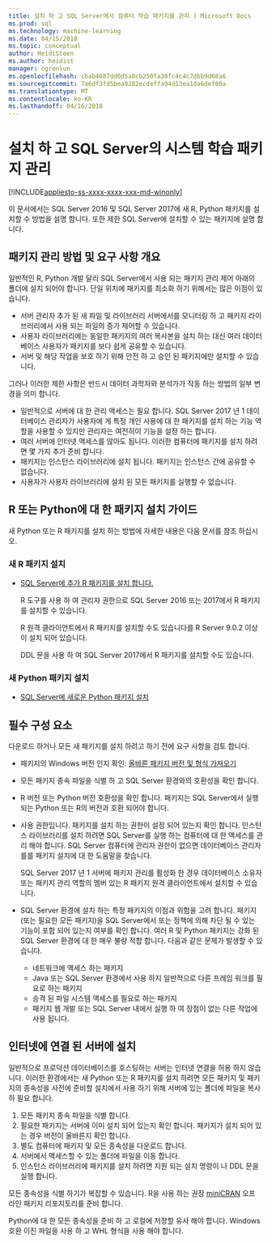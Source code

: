```yaml
---
title: 설치 하 고 SQL Server에서 컴퓨터 학습 패키지를 관리 | Microsoft Docs
ms.prod: sql
ms.technology: machine-learning
ms.date: 04/15/2018
ms.topic: conceptual
author: HeidiSteen
ms.author: heidist
manager: cgronlun
ms.openlocfilehash: cbab4687dd0d5a8cb250fa38fc4c4c7dbb9d68a6
ms.sourcegitcommit: 7a6df3fd5bea9282ecdeffa94d13ea1da6def80a
ms.translationtype: MT
ms.contentlocale: ko-KR
ms.lasthandoff: 04/16/2018
---
```

# <a name="install-and-manage-machine-learning-packages-in-sql-server"></a>설치 하 고 SQL Server의 시스템 학습 패키지 관리
[!INCLUDE[appliesto-ss-xxxx-xxxx-xxx-md-winonly](../../includes/appliesto-ss-xxxx-xxxx-xxx-md-winonly.md)]

이 문서에서는 SQL Server 2016 및 SQL Server 2017에 새 R, Python 패키지를 설치할 수 방법을 설명 합니다. 또한 제한 SQL Server에 설치할 수 있는 패키지에 설명 합니다.

## <a name="overview-of-package-management-methods-and-requirements"></a>패키지 관리 방법 및 요구 사항 개요

일반적인 R, Python 개발 달리 SQL Server에서 사용 되는 패키지 관리 제어 아래의 폴더에 설치 되어야 합니다. 단일 위치에 패키지를 최소화 하기 위해서는 많은 이점이 있습니다.

+ 서버 관리자 추가 된 새 파일 및 라이브러리 서버에서를 모니터링 하 고 패키지 라이브러리에서 사용 되는 파일의 증가 제어할 수 있습니다. 
+ 사용자 라이브러리에는 동일한 패키지의 여러 복사본을 설치 하는 대신 여러 데이터베이스 사용자가 패키지를 보다 쉽게 공유할 수 있습니다.
+ 서버 및 해당 작업을 보호 하기 위해 안전 하 고 승인 된 패키지에만 설치할 수 있습니다.

그러나 이러한 제한 사항은 반드시 데이터 과학자와 분석가가 작동 하는 방법의 일부 변경을 의미 합니다.

+ 일반적으로 서버에 대 한 관리 액세스는 필요 합니다. SQL Server 2017 년 1 데이터베이스 관리자가 사용자에 게 특정 개인 사용에 대 한 패키지를 설치 하는 기능 역할을 사용할 수 있지만 관리자는 여전히이 기능을 설정 하는 합니다.
+ 여러 서버에 인터넷 액세스를 않아도 됩니다. 이러한 컴퓨터에 패키지를 설치 하려면 몇 가지 추가 준비 합니다.
+ 패키지는 인스턴스 라이브러리에 설치 됩니다. 패키지는 인스턴스 간에 공유할 수 없습니다.
+ 사용자가 사용자 라이브러리에 설치 된 모든 패키지를 실행할 수 없습니다.

## <a name="package-installation-guides-for-r-or-python"></a>R 또는 Python에 대 한 패키지 설치 가이드

새 Python 또는 R 패키지를 설치 하는 방법에 자세한 내용은 다음 문서를 참조 하십시오. 

### <a name="install-new-r-packages"></a>새 R 패키지 설치

+ [SQL Server에 추가 R 패키지를 설치 합니다.](install-additional-r-packages-on-sql-server.md)

    R 도구를 사용 하 여 관리자 권한으로 SQL Server 2016 또는 2017에서 R 패키지를 설치할 수 있습니다.

    R 원격 클라이언트에서 R 패키지를 설치할 수도 있습니다를 R Server 9.0.2 이상이 설치 되어 있습니다.

    DDL 문을 사용 하 여 SQL Server 2017에서 R 패키지를 설치할 수도 있습니다.

### <a name="install-new-python-packages"></a>새 Python 패키지 설치

+ [SQL Server에 새로운 Python 패키지 설치](../python/install-additional-python-packages-on-sql-server.md)

## <a name="prerequisites"></a>필수 구성 요소

다운로드 하거나 모든 새 패키지를 설치 하려고 하기 전에 요구 사항을 검토 합니다.

+ 패키지의 Windows 버전 인지 확인: [올바른 패키지 버전 및 형식 가져오기](#packageVersion)

+ 모든 패키지 종속 파일을 식별 하 고 SQL Server 환경와의 호환성을 확인 합니다.

+ R 버전 또는 Python 버전 호환성을 확인 합니다. 패키지는 SQL Server에서 실행 되는 Python 또는 R의 버전과 호환 되어야 합니다.

+ 사용 권한입니다. 패키지를 설치 하는 권한이 설정 되어 있는지 확인 합니다. 인스턴스 라이브러리를 설치 하려면 SQL Server를 실행 하는 컴퓨터에 대 한 액세스를 관리 해야 합니다. SQL Server 컴퓨터에 관리자 권한이 없으면 데이터베이스 관리자를를 패키지 설치에 대 한 도움말을 찾습니다.

    SQL Server 2017 년 1 서버에 패키지 관리를 활성화 한 경우 데이터베이스 소유자 또는 패키지 관리 역할의 멤버 있는 R 패키지 원격 클라이언트에서 설치할 수 있습니다.

+ SQL Server 환경에 설치 하는 특정 패키지의 이점과 위험을 고려 합니다. 패키지 (또는 필요한 모든 패키지)을 SQL Server에서 또는 정책에 의해 차단 될 수 있는 기능이 포함 되어 있는지 여부를 확인 합니다. 여러 R 및 Python 패키지는 강화 된 SQL Server 환경에 대 한 매우 불량 적합 합니다. 다음과 같은 문제가 발생할 수 있습니다.

    - 네트워크에 액세스 하는 패키지
    - Java 또는 SQL Server 환경에서 사용 하지 일반적으로 다른 프레임 워크를 필요로 하는 패키지
    - 승격 된 파일 시스템 액세스를 필요로 하는 패키지
    - 패키지 웹 개발 또는 SQL Server 내에서 실행 하 여 장점이 없는 다른 작업에 사용 됩니다.

## <a name="installation-on-servers-with-no-internet-access"></a>인터넷에 연결 된 서버에 설치

일반적으로 프로덕션 데이터베이스를 호스팅하는 서버는 인터넷 연결을 허용 하지 않습니다. 이러한 환경에서는 새 Python 또는 R 패키지를 설치 하려면 모든 패키지 및 패키지의 종속성을 사전에 준비할 설치에서 사용 하기 위해 서버에 있는 폴더에 파일을 복사 하 필요 합니다.

1. 모든 패키지 종속 파일을 식별 합니다. 
2. 필요한 패키지는 서버에 이미 설치 되어 있는지 확인 합니다. 패키지가 설치 되어 있는 경우 버전이 올바른지 확인 합니다.
3. 별도 컴퓨터에 패키지 및 모든 종속성을 다운로드 합니다.
4. 서버에서 액세스할 수 있는 폴더에 파일을 이동 합니다.
5. 인스턴스 라이브러리에 패키지를 설치 하려면 지원 되는 설치 명령이 나 DDL 문을 실행 합니다.

모든 종속성을 식별 하기가 복잡할 수 있습니다. R을 사용 하는 권장 [miniCRAN](create-a-local-package-repository-using-minicran.md) 오프 라인 패키지 리포지토리를 준비 합니다.

Python에 대 한 모든 종속성을 준비 하 고 로컬에 저장할 유사 해야 합니다. Windows 호환 이진 파일을 사용 하 고 WHL 형식을 사용 해야 합니다.
